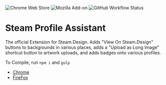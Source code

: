 ![Chrome Web Store](https://img.shields.io/chrome-web-store/v/mjmabgdoainclinjecbkdancpamdiaih) ![Mozilla Add-on](https://img.shields.io/amo/v/steam-design-buttons) ![GitHub Workflow Status](https://img.shields.io/github/workflow/status/sapic/steam-design-extension/Steam%20Profile%20Assistant%20Auto%20Upload)
# Steam Profile Assistant
The official Extension for Steam.Design. Adds "View On Steam.Design" buttons to backgrounds in various places, adds a "Upload as Long Image" shortcut button to artwork uploads, and adds badges onto various profiles.

To Compile, run `npm i` and `gulp`

* [Chrome](https://chrome.google.com/webstore/detail/steam-profile-assistant/mjmabgdoainclinjecbkdancpamdiaih)
* [FireFox](https://addons.mozilla.org/en-US/firefox/addon/steam-design-buttons/)
